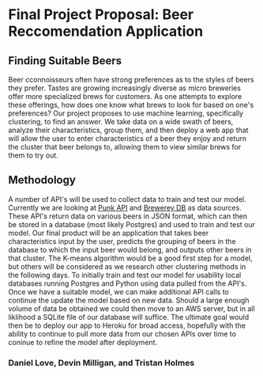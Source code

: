 # Final Project Proposal: Beer Reccomendation Application

## Finding Suitable Beers
Beer cconnoisseurs often have strong preferences as to the styles of beers they prefer. Tastes are growing increasingly diverse as micro breweries offer more specialized brews for customers. As one attempts to explore these offerings, how does one know what brews to look for based on one's preferences? Our project proposes to use machine learning, specifically clustering, to find an answer. We take data on a wide swath of beers, analyze their characteristics, group them, and then deploy a web app that will allow the user to enter characteristics of a beer they enjoy and return the cluster that beer belongs to, allowing them to view similar brews for them to try out.

## Methodology
A number of API's will be used to collect data to train and test our model. Currently we are looking at [Punk API](https://punkapi.com/) and [Brewerey DB](https://www.brewerydb.com/) as data sources. These API's return data on various beers in JSON format, which can then be stored in a database (most likely Postgres) and used to train and test our model. Our final product will be an application that takes beer characteristics input by the user, predicts the grouping of beers in the database to which the input beer would belong, and outputs other beers in that cluster. The K-means algorithm would be a good first step for a model, but others will be considered as we research other clustering methods in the following days. To initially train and test our model for usability local databases running Postgres and Python using data pulled from the API's. Once we have a suitable model, we can make additional API calls to continue the update the model based on new data. Should a large enough volume of data be obtained we could then move to an AWS server, but in all liklihood a SQLite file of our database will suffice. The ultimate goal would then be to deploy our app to Heroku for broad access, hopefully with the ability to continue to pull more data from our chosen APIs over time to coninue to refine the model after deployment. 

### Daniel Love, Devin Milligan, and Tristan Holmes
